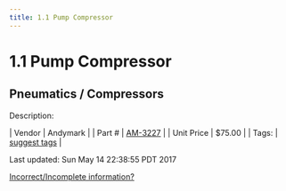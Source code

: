 ```yaml
---
title: 1.1 Pump Compressor
---
```


# 1.1 Pump Compressor
## Pneumatics / Compressors
Description: 	 

| Vendor | Andymark | 
| Part # | [AM-3227](http://www.andymark.com/) | 
| Unit Price | $75.00 | 
| Tags: | [suggest tags](https://docs.google.com/forms/d/e/1FAIpQLSeWyY8v3RgOty-MyWmh9U0iivNYN_molChYyS-0U-o-kOAv_g/viewform) | 

Last updated: Sun May 14 22:38:55 PDT 2017

 [Incorrect/Incomplete information?](https://docs.google.com/forms/d/e/1FAIpQLSeWyY8v3RgOty-MyWmh9U0iivNYN_molChYyS-0U-o-kOAv_g/viewform)